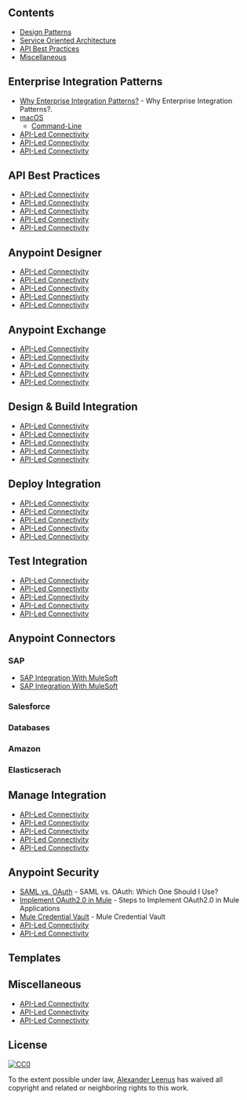 
## Contents

- [Design Patterns](#design-patterns)
- [Service Oriented Architecture](#service-oriented-architecture)
- [API Best Practices](#api-best-practices)
- [Miscellaneous](#miscellaneous)


## Enterprise Integration Patterns

- [Why Enterprise Integration Patterns?](https://www.enterpriseintegrationpatterns.com/patterns/messaging/) - Why Enterprise Integration Patterns?.
- [macOS](https://github.com/iCHAIT/awesome-macOS#readme)
	- [Command-Line](https://github.com/herrbischoff/awesome-macos-command-line#readme)
- [API-Led Connectivity](https://dzone.com/articles/api-led-connectivity-with-mule)
- [API-Led Connectivity](https://dzone.com/articles/api-led-connectivity-with-mule)
- [API-Led Connectivity](https://dzone.com/articles/api-led-connectivity-with-mule)


## API Best Practices

- [API-Led Connectivity](https://dzone.com/articles/api-led-connectivity-with-mule)
- [API-Led Connectivity](https://dzone.com/articles/api-led-connectivity-with-mule)
- [API-Led Connectivity](https://dzone.com/articles/api-led-connectivity-with-mule)
- [API-Led Connectivity](https://dzone.com/articles/api-led-connectivity-with-mule)
- [API-Led Connectivity](https://dzone.com/articles/api-led-connectivity-with-mule)

## Anypoint Designer

- [API-Led Connectivity](https://dzone.com/articles/api-led-connectivity-with-mule)
- [API-Led Connectivity](https://dzone.com/articles/api-led-connectivity-with-mule)
- [API-Led Connectivity](https://dzone.com/articles/api-led-connectivity-with-mule)
- [API-Led Connectivity](https://dzone.com/articles/api-led-connectivity-with-mule)
- [API-Led Connectivity](https://dzone.com/articles/api-led-connectivity-with-mule)

## Anypoint Exchange

- [API-Led Connectivity](https://dzone.com/articles/api-led-connectivity-with-mule)
- [API-Led Connectivity](https://dzone.com/articles/api-led-connectivity-with-mule)
- [API-Led Connectivity](https://dzone.com/articles/api-led-connectivity-with-mule)
- [API-Led Connectivity](https://dzone.com/articles/api-led-connectivity-with-mule)
- [API-Led Connectivity](https://dzone.com/articles/api-led-connectivity-with-mule)


## Design & Build Integration

- [API-Led Connectivity](https://dzone.com/articles/api-led-connectivity-with-mule)
- [API-Led Connectivity](https://dzone.com/articles/api-led-connectivity-with-mule)
- [API-Led Connectivity](https://dzone.com/articles/api-led-connectivity-with-mule)
- [API-Led Connectivity](https://dzone.com/articles/api-led-connectivity-with-mule)
- [API-Led Connectivity](https://dzone.com/articles/api-led-connectivity-with-mule)

## Deploy Integration

- [API-Led Connectivity](https://dzone.com/articles/api-led-connectivity-with-mule)
- [API-Led Connectivity](https://dzone.com/articles/api-led-connectivity-with-mule)
- [API-Led Connectivity](https://dzone.com/articles/api-led-connectivity-with-mule)
- [API-Led Connectivity](https://dzone.com/articles/api-led-connectivity-with-mule)
- [API-Led Connectivity](https://dzone.com/articles/api-led-connectivity-with-mule)

## Test Integration

- [API-Led Connectivity](https://dzone.com/articles/api-led-connectivity-with-mule)
- [API-Led Connectivity](https://dzone.com/articles/api-led-connectivity-with-mule)
- [API-Led Connectivity](https://dzone.com/articles/api-led-connectivity-with-mule)
- [API-Led Connectivity](https://dzone.com/articles/api-led-connectivity-with-mule)
- [API-Led Connectivity](https://dzone.com/articles/api-led-connectivity-with-mule)

## Anypoint Connectors

### SAP
- [SAP Integration With MuleSoft](https://dzone.com/articles/sap-integration-with-mulesoft)
- [SAP Integration With MuleSoft](https://dzone.com/articles/sap-integration-with-mulesoft)

### Salesforce

### Databases

### Amazon

### Elasticserach



## Manage Integration

- [API-Led Connectivity](https://dzone.com/articles/api-led-connectivity-with-mule)
- [API-Led Connectivity](https://dzone.com/articles/api-led-connectivity-with-mule)
- [API-Led Connectivity](https://dzone.com/articles/api-led-connectivity-with-mule)
- [API-Led Connectivity](https://dzone.com/articles/api-led-connectivity-with-mule)
- [API-Led Connectivity](https://dzone.com/articles/api-led-connectivity-with-mule)

## Anypoint Security

- [SAML vs. OAuth](https://dzone.com/articles/saml-versus-oauth-which-one) - SAML vs. OAuth: Which One Should I Use?
- [Implement OAuth2.0 in Mule](https://dzone.com/articles/steps-to-implement-oauth-20-in-mule-applications) - Steps to Implement OAuth2.0 in Mule Applications
- [Mule Credential Vault](https://dzone.com/articles/mule-credential-vault) - Mule Credential Vault
- [API-Led Connectivity](https://dzone.com/articles/api-led-connectivity-with-mule)
- [API-Led Connectivity](https://dzone.com/articles/api-led-connectivity-with-mule)

## Templates


##  Miscellaneous
- [API-Led Connectivity](https://dzone.com/articles/api-led-connectivity-with-mule)
- [API-Led Connectivity](https://dzone.com/articles/api-led-connectivity-with-mule)
- [API-Led Connectivity](https://dzone.com/articles/api-led-connectivity-with-mule)

## License

[![CC0](http://mirrors.creativecommons.org/presskit/buttons/88x31/svg/cc-zero.svg)](https://creativecommons.org/publicdomain/zero/1.0/)

To the extent possible under law, [Alexander Leenus](https://www.linkedin.com/in/alexanderleenus/) has waived all copyright and related or neighboring rights to this work.



